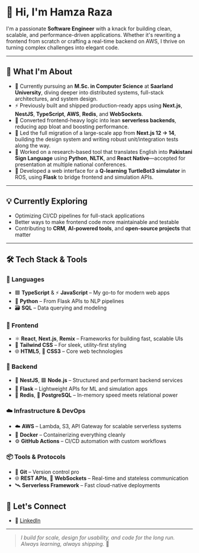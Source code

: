 # 👋 Hi, I'm Hamza Raza

I'm a passionate **Software Engineer** with a knack for building clean, scalable, and performance-driven applications. Whether it's rewriting a frontend from scratch or crafting a real-time backend on AWS, I thrive on turning complex challenges into elegant code.

---

## 🚀 What I'm About

- 🔭 Currently pursuing an **M.Sc. in Computer Science** at **Saarland University**, diving deeper into distributed systems, full-stack architectures, and system design.
- ⚡ Previously built and shipped production-ready apps using **Next.js**, **NestJS**, **TypeScript**, **AWS**, **Redis**, and **WebSockets**.
- 🧪 Converted frontend-heavy logic into lean **serverless backends**, reducing app bloat and boosting performance.
- 🔁 Led the full migration of a large-scale app from **Next.js 12 → 14**, building the design system and writing robust unit/integration tests along the way.
- 🤖 Worked on a research-based tool that translates English into **Pakistani Sign Language** using **Python**, **NLTK**, and **React Native**—accepted for presentation at multiple national conferences.
- 🧠 Developed a web interface for a **Q-learning TurtleBot3 simulator** in ROS, using **Flask** to bridge frontend and simulation APIs.

---

## 💡 Currently Exploring

- Optimizing CI/CD pipelines for full-stack applications  
- Better ways to make frontend code more maintainable and testable  
- Contributing to **CRM**, **AI-powered tools**, and **open-source projects** that matter

---

## 🛠 Tech Stack & Tools
### 🧠 Languages
- 🟦 **TypeScript** & ⚡ **JavaScript** – My go-to for modern web apps  
- 🐍 **Python** – From Flask APIs to NLP pipelines  
- 🗃️ **SQL** – Data querying and modeling

### 🎨 Frontend
- ⚛️ **React**, **Next.js**, **Remix** – Frameworks for building fast, scalable UIs  
- 🎨 **Tailwind CSS** – For sleek, utility-first styling  
- 🌐 **HTML5**, 🎨 **CSS3** – Core web technologies

### 🔧 Backend
- 🧱 **NestJS**, 🟩 **Node.js** – Structured and performant backend services  
- 🍶 **Flask** – Lightweight APIs for ML and simulation apps  
- 🚀 **Redis**, 🐘 **PostgreSQL** – In-memory speed meets relational power

### ☁️ Infrastructure & DevOps
- ☁️ **AWS** – Lambda, S3, API Gateway for scalable serverless systems  
- 🐳 **Docker** – Containerizing everything cleanly  
- ⚙️ **GitHub Actions** – CI/CD automation with custom workflows

### 📦 Tools & Protocols
- 🔧 **Git** – Version control pro  
- 🌐 **REST APIs**, 🔄 **WebSockets** – Real-time and stateless communication  
- 🛰️ **Serverless Framework** – Fast cloud-native deployments


## 🤝 Let's Connect

- 📝 [LinkedIn](https://www.linkedin.com/in/hamzaraza786/)  
---

> *I build for scale, design for usability, and code for the long run.*  
> *Always learning, always shipping.* 🚢
